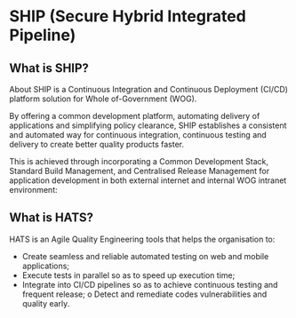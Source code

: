 # SHIP (Secure Hybrid Integrated Pipeline)

## What is SHIP?

About SHIP is a Continuous Integration and Continuous Deployment (CI/CD) platform solution for Whole of-Government (WOG).

By offering a common development platform, automating delivery of applications and simplifying policy clearance, SHIP establishes a consistent and automated way for continuous integration, continuous testing and delivery to create better quality products faster.

This is achieved through incorporating a Common Development Stack, Standard Build Management, and Centralised Release Management for application development in both external internet and internal WOG intranet environment:

## What is HATS?
HATS is an Agile Quality Engineering tools that helps the organisation to:
- Create seamless and reliable automated testing on web and mobile applications;
- Execute tests in parallel so as to speed up execution time;
- Integrate into CI/CD pipelines so as to achieve continuous testing and frequent release; o Detect and remediate codes vulnerabilities and quality early.  
